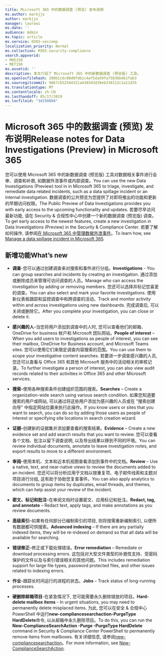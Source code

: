 ```yaml
---
title: Microsoft 365 中的数据调查 (预览) 发布说明
ms.author: markjjo
author: markjjo
manager: laurawi
ms.date: ''
audience: Admin
ms.topic: article
ms.service: O365-seccomp
localization_priority: Normal
ms.collection: M365-security-compliance
search.appverid:
- MOE150
- MET150
ms.assetid: ''
description: 本文介绍了 Microsoft 365 中的新数据调查 (预览版) 工具。
ms.openlocfilehash: 200b1c6c08d0fdb1c4af5da59fa75836b4b1fab3
ms.sourcegitcommit: 9d67cb52544321a430343d39eb336112c1a11d35
ms.translationtype: MT
ms.contentlocale: zh-CN
ms.lasthandoff: 05/17/2019
ms.locfileid: "34150894"
---
```

# <a name="release-notes-for-data-investigations-preview-in-microsoft-365"></a><span data-ttu-id="19318-103">Microsoft 365 中的数据调查 (预览) 发布说明</span><span class="sxs-lookup"><span data-stu-id="19318-103">Release notes for Data Investigations (Preview) in Microsoft 365</span></span>

<span data-ttu-id="19318-104">您可以使用 Microsoft 365 中的新数据调查 (预览版) 工具对数据相关事件进行会审、调查和补救, 如数据外泄事件或内部调查。</span><span class="sxs-lookup"><span data-stu-id="19318-104">You can use the new Data Investigations (Preview) tool in in Microsoft 365 to triage, investigate, and remediate data related incidents, such as a data spillage incident or an internal investigation.</span></span> <span data-ttu-id="19318-105">数据调查的公共预览为您提供了对即将推出的功能和更新的早期访问权限。</span><span class="sxs-lookup"><span data-stu-id="19318-105">The Public Preview of Data Investigations provides you with early access to the upcoming functionality and updates.</span></span> <span data-ttu-id="19318-106">若要尽早访问最新功能, 请在 Security & 合规性中心中创建一个新的数据调查 (预览版) 调查。</span><span class="sxs-lookup"><span data-stu-id="19318-106">To get early access to the newest features, create a new investigation in Data Investigations (Preview) in the Security & Compliance Center.</span></span> <span data-ttu-id="19318-107">若要了解如何操作, 请参阅[在 Microsoft 365 中管理数据外泄事件](manage-data-spillage-incidents.md)。</span><span class="sxs-lookup"><span data-stu-id="19318-107">To learn how, see [Manage a data spillage incident in Microsoft 365](manage-data-spillage-incidents.md).</span></span>

## <a name="whats-new"></a><span data-ttu-id="19318-108">新增功能</span><span class="sxs-lookup"><span data-stu-id="19318-108">What’s new</span></span> 

- <span data-ttu-id="19318-109">**调查**-您可以通过创建调查来对搜索和事件进行分组。</span><span class="sxs-lookup"><span data-stu-id="19318-109">**Investigations** - You can group searches and incidents by creating an investigation.</span></span> <span data-ttu-id="19318-110">通过添加或删除成员来管理可访问调查的人员。</span><span class="sxs-lookup"><span data-stu-id="19318-110">Manage who can access the investigation by adding or removing members.</span></span>  <span data-ttu-id="19318-111">您还可以选择并标记您喜爱的调查。</span><span class="sxs-lookup"><span data-stu-id="19318-111">You can also select and mark your favorite investigations.</span></span> <span data-ttu-id="19318-112">使用新仪表板跟踪和监控调查中和跨调查的活动。</span><span class="sxs-lookup"><span data-stu-id="19318-112">Track and monitor activity within and across investigations using new dashboards.</span></span> <span data-ttu-id="19318-113">完成调查后, 可以关闭或删除它。</span><span class="sxs-lookup"><span data-stu-id="19318-113">After you complete your investigation, you can close or delete it.</span></span>

- <span data-ttu-id="19318-114">**感兴趣的人**–当您将用户添加到调查中的人时, 您可以查看他们的邮箱、OneDrive for business 帐户和 Microsoft 团队网站。</span><span class="sxs-lookup"><span data-stu-id="19318-114">**People of interest** – When you add users to investigations as people of interest, you can see their mailbox, OneDrive for Business account, and Microsoft Teams sites.</span></span> <span data-ttu-id="19318-115">您可以使用它们来限定调查内容搜索的范围。</span><span class="sxs-lookup"><span data-stu-id="19318-115">You can use them to scope your investigative content searches.</span></span> <span data-ttu-id="19318-116">若要进一步调查感兴趣的人员, 您还可以查看与 Office 365 和其他 Microsoft 服务中的活动相关的审核记录。</span><span class="sxs-lookup"><span data-stu-id="19318-116">To further investigate a person of interest, you can also view audit records related to their activities in Office 365 and other Microsoft services.</span></span>

- <span data-ttu-id="19318-117">**搜索**–使用各种搜索条件创建组织范围的搜索。</span><span class="sxs-lookup"><span data-stu-id="19318-117">**Searches** – Create a organization-wide search using various search condition.</span></span> <span data-ttu-id="19318-118">如果您知道要搜索的用户或网站, 可以通过将这些用户添加为感兴趣的人员或在 "搜索创建向导" 中指定网站位置来执行此操作。</span><span class="sxs-lookup"><span data-stu-id="19318-118">If you know users or sites that you want to search, you can do so by adding those users as people of interest or specifying site locations in search creation wizard.</span></span> 

- <span data-ttu-id="19318-119">**证据**–创建新的证据集并添加要查看的搜索结果。</span><span class="sxs-lookup"><span data-stu-id="19318-119">**Evidence** – Create a new evidence set and add search results that you want to review.</span></span> <span data-ttu-id="19318-120">您可以查看各个文档、批注以留下调查说明, 以及导出结果以移到不同的环境。</span><span class="sxs-lookup"><span data-stu-id="19318-120">You can review individual documents, annotate to leave investigation notes, and export results to move to a different environment.</span></span> 

- <span data-ttu-id="19318-121">**审阅**–使用本机、文本和近本机视图查看添加到事件中的文档。</span><span class="sxs-lookup"><span data-stu-id="19318-121">**Review** – Use a native, text, and near-native views to review the documents added to an incident.</span></span> <span data-ttu-id="19318-122">您还可以将分析应用于文档以按重复项、电子邮件线索和主题对项目进行分组, 这有助于协助您复查事件。</span><span class="sxs-lookup"><span data-stu-id="19318-122">You can also apply analytics to documents to group items by duplicates, email threads, and themes, which can help assist your review of the incident.</span></span> 

- <span data-ttu-id="19318-123">**密文、标记和批注**–在审阅文档时设置密文、应用标记和批注。</span><span class="sxs-lookup"><span data-stu-id="19318-123">**Redact, tag, and annotate** – Redact text, apply tags, and make annotations as you review documents.</span></span>
  
- <span data-ttu-id="19318-124">**高级索引**–如果有任何部分已编制索引的项目, 则将按需重新编制索引, 以便所有数据都可供搜索。</span><span class="sxs-lookup"><span data-stu-id="19318-124">**Advanced indexing** – If there are any partially indexed items, they will be re-indexed on demand so that all data will be available for searching.</span></span>

- <span data-ttu-id="19318-125">**错误修正**–修正或下载处理错误。</span><span class="sxs-lookup"><span data-stu-id="19318-125">**Error remediation** – Remediate or download processing errors.</span></span> <span data-ttu-id="19318-126">这包括对大型文件类型的补救性支持、受密码保护的文件以及与索引错误相关的其他问题。</span><span class="sxs-lookup"><span data-stu-id="19318-126">This includes remediation support for large file types, password protected files, and other issues related to indexing errors.</span></span> 

- <span data-ttu-id="19318-127">**作业**–跟踪长时间运行的进程的状态。</span><span class="sxs-lookup"><span data-stu-id="19318-127">**Jobs** – Track status of long-running processes.</span></span>

- <span data-ttu-id="19318-128">**硬删除邮箱项目**-在紧急情况下, 您可能需要永久删除错放的项目。</span><span class="sxs-lookup"><span data-stu-id="19318-128">**Hard-delete mailbox items** - In urgent situations, you may need to permanently delete misplaced items.</span></span> <span data-ttu-id="19318-129">为此, 您可以在安全 & 合规中心 PowerShell 中运行**new-compliancesearchaction-PurgeType HardDelete**命令, 以从邮箱中永久删除项目。</span><span class="sxs-lookup"><span data-stu-id="19318-129">To do this, you can run the **New-ComplianceSearchAction -Purge -PurgeType HardDelete** command in Security & Compliance Center PowerShell to permanently remove items from mailboxes.</span></span> <span data-ttu-id="19318-130">有关详细信息, 请参阅[new-compliancesearchaction](https://docs.microsoft.com/powershell/module/exchange/policy-and-compliance-content-search/new-compliancesearchaction)。</span><span class="sxs-lookup"><span data-stu-id="19318-130">For more information, see [New-ComplianceSearchAction](https://docs.microsoft.com/powershell/module/exchange/policy-and-compliance-content-search/new-compliancesearchaction).</span></span>
